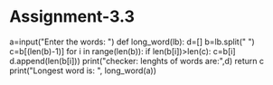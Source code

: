 # Assignment-3.3
a=input("Enter the words: ")
def long_word(lb):
    d=[]
    b=lb.split(" ")
    c=b[(len(b)-1)]
    for i in range(len(b)):
        if len(b[i])>len(c):
            c=b[i]
        d.append(len(b[i]))
    print("checker: lenghts of words are:",d)
    return c
print("Longest word is: ", long_word(a))
